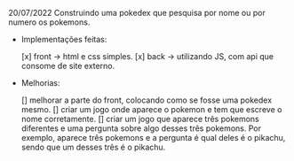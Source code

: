 20/07/2022
Construindo uma pokedex que pesquisa por nome ou por numero os pokemons.

- Implementações feitas:

  [x] front -> html e css simples.
  [x] back -> utilizando JS, com api que consome de site externo.

- Melhorias:

  [] melhorar a parte do front, colocando como se fosse uma pokedex mesmo.
  [] criar um jogo onde aparece o pokemon e tem que escreve o nome corretamente.
  [] criar um jogo que aparece três pokemons diferentes e uma pergunta sobre algo 
  desses três pokemons. Por exemplo, aparece três pokemons e a pergunta é qual deles 
  é o pikachu, sendo que um desses três é o pikachu.
